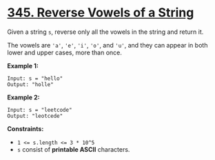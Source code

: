# [345. Reverse Vowels of a String](https://leetcode.com/problems/reverse-vowels-of-a-string/)

Given a string `s`, reverse only all the vowels in the string and return it.

The vowels are `'a'`, `'e'`, `'i'`, `'o'`, and `'u'`, and they can appear in both lower and upper cases, more than once.

**Example 1:** 

```
Input: s = "hello"
Output: "holle"
```

**Example 2:** 

```
Input: s = "leetcode"
Output: "leotcede"
```

**Constraints:** 

- `1 <= s.length <= 3 * 10^5`
- `s` consist of **printable ASCII**  characters.
